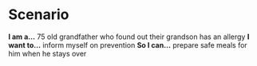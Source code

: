 # Scenario

**I am a…** 75 old grandfather who found out their grandson has an allergy
**I want to…** inform myself on prevention
**So I can…** prepare safe meals for him when he stays over